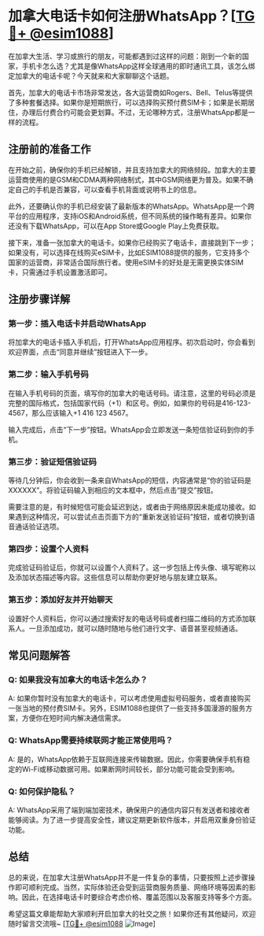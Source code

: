 # 加拿大电话卡如何注册WhatsApp？[[TG💪+ @esim1088](https://t.me/s/esim1088)]

在加拿大生活、学习或旅行的朋友，可能都遇到过这样的问题：刚到一个新的国家，手机卡怎么选？尤其是像WhatsApp这样全球通用的即时通讯工具，该怎么绑定加拿大的电话卡呢？今天就来和大家聊聊这个话题。

首先，加拿大的电话卡市场非常发达，各大运营商如Rogers、Bell、Telus等提供了多种套餐选择。如果你是短期旅行，可以选择购买预付费SIM卡；如果是长期居住，办理后付费合约可能会更划算。不过，无论哪种方式，注册WhatsApp都是一样的流程。

## 注册前的准备工作

在开始之前，确保你的手机已经解锁，并且支持加拿大的网络频段。加拿大的主要运营商使用的是GSM和CDMA两种网络制式，其中GSM网络更为普及。如果不确定自己的手机是否兼容，可以查看手机背面或说明书上的信息。

此外，还要确认你的手机已经安装了最新版本的WhatsApp。WhatsApp是一个跨平台的应用程序，支持iOS和Android系统，但不同系统的操作略有差异。如果你还没有下载WhatsApp，可以在App Store或Google Play上免费获取。

接下来，准备一张加拿大的电话卡。如果你已经购买了电话卡，直接跳到下一步；如果没有，可以选择在线购买eSIM卡，比如ESIM1088提供的服务，它支持多个国家的运营商，非常适合国际旅行者。使用eSIM卡的好处是无需更换实体SIM卡，只需通过手机设置激活即可。

## 注册步骤详解

### 第一步：插入电话卡并启动WhatsApp

将加拿大的电话卡插入手机后，打开WhatsApp应用程序。初次启动时，你会看到欢迎界面，点击“同意并继续”按钮进入下一步。

### 第二步：输入手机号码

在输入手机号码的页面，填写你的加拿大的电话号码。请注意，这里的号码必须是完整的国际格式，包括国家代码（+1）和区号。例如，如果你的号码是416-123-4567，那么应该输入+1 416 123 4567。

输入完成后，点击“下一步”按钮。WhatsApp会立即发送一条短信验证码到你的手机。

### 第三步：验证短信验证码

等待几分钟后，你会收到一条来自WhatsApp的短信，内容通常是“你的验证码是XXXXXX”。将验证码输入到相应的文本框中，然后点击“提交”按钮。

需要注意的是，有时候短信可能会延迟到达，或者由于网络原因未能成功接收。如果遇到这种情况，可以尝试点击页面下方的“重新发送验证码”按钮，或者切换到语音通话验证选项。

### 第四步：设置个人资料

完成验证码验证后，你就可以设置个人资料了。这一步包括上传头像、填写昵称以及添加状态描述等内容。这些信息可以帮助你更好地与朋友建立联系。

### 第五步：添加好友并开始聊天

设置好个人资料后，你可以通过搜索好友的电话号码或者扫描二维码的方式添加联系人。一旦添加成功，就可以随时随地与他们进行文字、语音甚至视频通话。

## 常见问题解答

### Q: 如果我没有加拿大的电话卡怎么办？

A: 如果你暂时没有加拿大的电话卡，可以考虑使用虚拟号码服务，或者直接购买一张当地的预付费SIM卡。另外，ESIM1088也提供了一些支持多国漫游的服务方案，方便你在短时间内解决通信需求。

### Q: WhatsApp需要持续联网才能正常使用吗？

A: 是的，WhatsApp依赖于互联网连接来传输数据。因此，你需要确保手机有稳定的Wi-Fi或移动数据可用。如果断网时间较长，部分功能可能会受到影响。

### Q: 如何保护隐私？

A: WhatsApp采用了端到端加密技术，确保用户的通信内容只有发送者和接收者能够阅读。为了进一步提高安全性，建议定期更新软件版本，并启用双重身份验证功能。

## 总结

总的来说，在加拿大注册WhatsApp并不是一件复杂的事情，只要按照上述步骤操作即可顺利完成。当然，实际体验还会受到运营商服务质量、网络环境等因素的影响。因此，在选择电话卡时要综合考虑价格、覆盖范围以及客服支持等多个方面。

希望这篇文章能帮助大家顺利开启加拿大的社交之旅！如果你还有其他疑问，欢迎随时留言交流哦~ [[TG💪+ @esim1088](https://t.me/s/esim1088) ![Image](https://i.postimg.cc/4NQfJmqS/Snipaste-2025-05-13-00-14-12.png)]